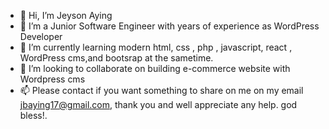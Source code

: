 - 👋 Hi, I’m Jeyson Aying
- 👀 I’m a Junior Software Engineer with years of experience as WordPress Developer
- 🌱 I’m currently learning modern html, css , php , javascript, react , WordPress cms,and bootsrap at the sametime.
- 💞️ I’m looking to collaborate on building e-commerce website with Wordpress cms
- 📫 Please contact if you want something to share on me on my email jbaying17@gmail.com, thank you and well appreciate any help. god bless!.

<!---
Jeyson.Aying is a ✨ special ✨ repository because its `README.md` (this file) appears on your GitHub profile.
You can click the Preview link to take a look at your changes.
--->

